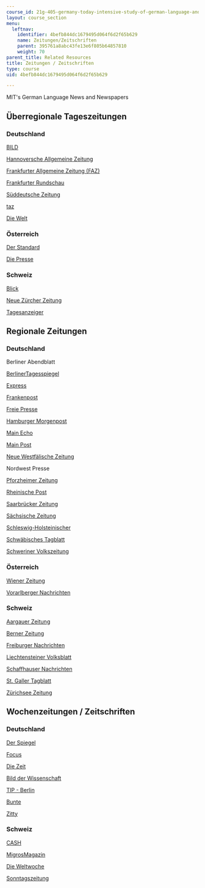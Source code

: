 ```yaml
---
course_id: 21g-405-germany-today-intensive-study-of-german-language-and-culture-january-iap-2011
layout: course_section
menu:
  leftnav:
    identifier: 4befb844dc1679495d064f6d2f65b629
    name: Zeitungen/Zeitschriften
    parent: 395761a8abc43fe13e6f805b64857810
    weight: 70
parent_title: Related Resources
title: Zeitungen / Zeitschriften
type: course
uid: 4befb844dc1679495d064f6d2f65b629

---
```


MIT's German Language News and Newspapers

Überregionale Tageszeitungen
----------------------------

### Deutschland

[BILD](http://www.bild.de/)

[Hannoversche Allgemeine Zeitung](http://www.haz.de/)

[Frankfurter Allgemeine Zeitung (FAZ)](http://www.faz.net/s/homepage.html)

[Frankfurter Rundschau](http://www.fr-online.de/)

[Süddeutsche Zeitung](http://www.sueddeutsche.de/)

[taz](http://www.taz.de/)

[Die Welt](http://www.welt.de/)

### Österreich

[Der Standard](http://derstandard.at/)

[Die Presse](http://diepresse.com/)

### Schweiz

[Blick](http://www.blick.ch/)

[Neue Zürcher Zeitung](http://www.nzz.ch/)

[Tagesanzeiger](http://www.tages-anzeiger.ch/)

Regionale Zeitungen
-------------------

### Deutschland

Berliner Abendblatt

[BerlinerTagesspiegel](http://www.tagesspiegel.de/)

[Express](http://www.express.de/)

[Frankenpost](http://www.frankenpost.de/)

[Freie Presse](http://www.freiepresse.de/TEXTE/NACHRICHTEN/)

[Hamburger Morgenpost](http://www.mopo.de/)

[Main Echo](http://www.main-echo.de/)

[Main Post](http://www.mainpost.de/)

[Neue Westfälische Zeitung](http://www.wnonline.de/)

Nordwest Presse

[Pforzheimer Zeitung](http://www.pz-news.de/)

[Rheinische Post](http://www.rp-online.de/)

[Saarbrücker Zeitung](http://www.sz-sb.de/)

[Sächsische Zeitung](http://www.sz-online.de/)

[Schleswig-Holsteinischer](http://www.shz.de/)

[Schwäbisches Tagblatt](http://www.tagblatt.de/)

[Schweriner Volkszeitung](http://www.svz.de/)

### Österreich

[Wiener Zeitung](http://www.wienerzeitung.at/)

[Vorarlberger Nachrichten](http://vn.vol.at/)

### Schweiz

[Aargauer Zeitung](http://www.a-z.ch/medien/az)

[Berner Zeitung](http://www.bernerzeitung.ch/)

[Freiburger Nachrichten](http://www.freiburger-nachrichten.ch/)

[Liechtensteiner Volksblatt](http://www.volksblatt.li/)

[Schaffhauser Nachrichten](http://www.shn.ch/)

[St. Galler Tagblatt](http://www.tagblatt.ch/)

[Zürichsee Zeitung](http://www.zsz.ch/)

Wochenzeitungen / Zeitschriften
-------------------------------

### Deutschland

[Der Spiegel](http://www.spiegel.de/)

[Focus](http://focus.de/)

[Die Zeit](http://www.zeit.de/index)

[Bild der Wissenschaft](http://www.wissenschaft.de/wissenschaft/home.html)

[TIP - Berlin](http://www.tip-berlin.de/)

[Bunte](http://www.bunte.de/)

[Zitty](http://www.zitty.de/)

### Schweiz

[CASH](http://www.cash.ch/)

[MigrosMagazin](http://web.archive.org/web/20051104225030/http://www.migrosmagazin.ch/index.cfm?rub=105)

[Die Weltwoche](http://www.weltwoche.ch/)

[Sonntagszeitung](http://www.sonntagszeitung.ch/)
